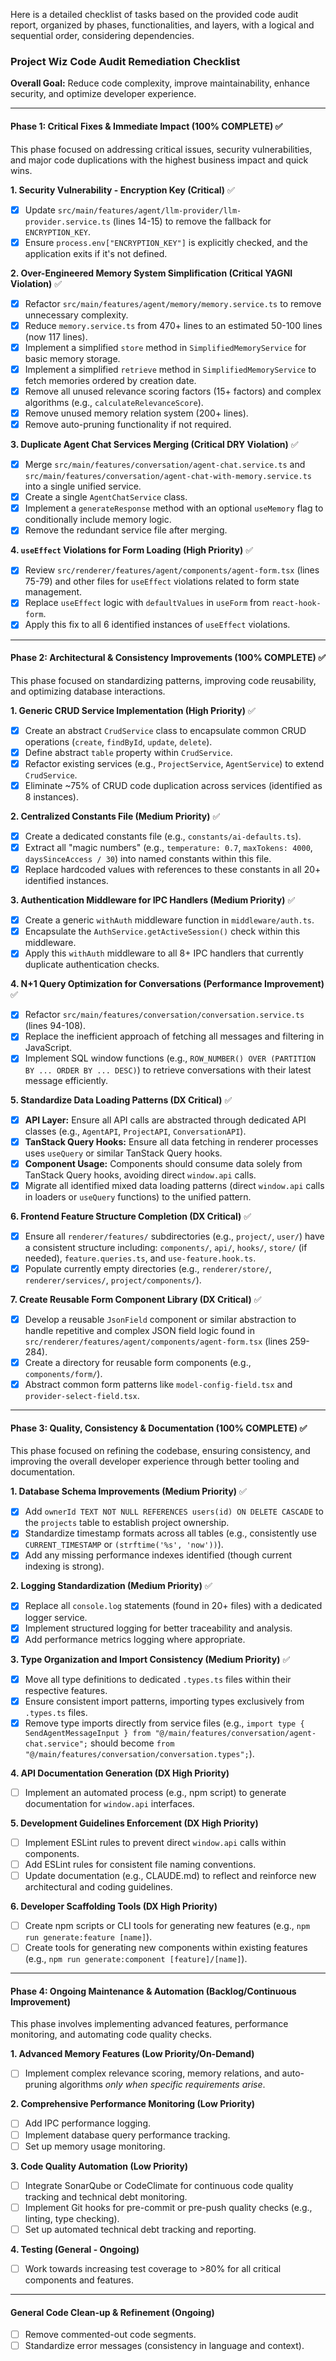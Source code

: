 Here is a detailed checklist of tasks based on the provided code audit report, organized by phases, functionalities, and layers, with a logical and sequential order, considering dependencies.

### Project Wiz Code Audit Remediation Checklist

**Overall Goal:** Reduce code complexity, improve maintainability, enhance security, and optimize developer experience.

---

#### **Phase 1: Critical Fixes & Immediate Impact (100% COMPLETE) ✅**

This phase focused on addressing critical issues, security vulnerabilities, and major code duplications with the highest business impact and quick wins.

**1. Security Vulnerability - Encryption Key (Critical)** ✅

- [x] Update `src/main/features/agent/llm-provider/llm-provider.service.ts` (lines 14-15) to remove the fallback for `ENCRYPTION_KEY`.
- [x] Ensure `process.env["ENCRYPTION_KEY"]` is explicitly checked, and the application exits if it's not defined.

**2. Over-Engineered Memory System Simplification (Critical YAGNI Violation)** ✅

- [x] Refactor `src/main/features/agent/memory/memory.service.ts` to remove unnecessary complexity.
- [x] Reduce `memory.service.ts` from 470+ lines to an estimated 50-100 lines (now 117 lines).
- [x] Implement a simplified `store` method in `SimplifiedMemoryService` for basic memory storage.
- [x] Implement a simplified `retrieve` method in `SimplifiedMemoryService` to fetch memories ordered by creation date.
- [x] Remove all unused relevance scoring factors (15+ factors) and complex algorithms (e.g., `calculateRelevanceScore`).
- [x] Remove unused memory relation system (200+ lines).
- [x] Remove auto-pruning functionality if not required.

**3. Duplicate Agent Chat Services Merging (Critical DRY Violation)** ✅

- [x] Merge `src/main/features/conversation/agent-chat.service.ts` and `src/main/features/conversation/agent-chat-with-memory.service.ts` into a single unified service.
- [x] Create a single `AgentChatService` class.
- [x] Implement a `generateResponse` method with an optional `useMemory` flag to conditionally include memory logic.
- [x] Remove the redundant service file after merging.

**4. `useEffect` Violations for Form Loading (High Priority)** ✅

- [x] Review `src/renderer/features/agent/components/agent-form.tsx` (lines 75-79) and other files for `useEffect` violations related to form state management.
- [x] Replace `useEffect` logic with `defaultValues` in `useForm` from `react-hook-form`.
- [x] Apply this fix to all 6 identified instances of `useEffect` violations.

---

#### **Phase 2: Architectural & Consistency Improvements (100% COMPLETE) ✅**

This phase focused on standardizing patterns, improving code reusability, and optimizing database interactions.

**1. Generic CRUD Service Implementation (High Priority)** ✅

- [x] Create an abstract `CrudService` class to encapsulate common CRUD operations (`create`, `findById`, `update`, `delete`).
- [x] Define abstract `table` property within `CrudService`.
- [x] Refactor existing services (e.g., `ProjectService`, `AgentService`) to extend `CrudService`.
- [x] Eliminate ~75% of CRUD code duplication across services (identified as 8 instances).

**2. Centralized Constants File (Medium Priority)** ✅

- [x] Create a dedicated constants file (e.g., `constants/ai-defaults.ts`).
- [x] Extract all "magic numbers" (e.g., `temperature: 0.7`, `maxTokens: 4000`, `daysSinceAccess / 30`) into named constants within this file.
- [x] Replace hardcoded values with references to these constants in all 20+ identified instances.

**3. Authentication Middleware for IPC Handlers (Medium Priority)** ✅

- [x] Create a generic `withAuth` middleware function in `middleware/auth.ts`.
- [x] Encapsulate the `AuthService.getActiveSession()` check within this middleware.
- [x] Apply this `withAuth` middleware to all 8+ IPC handlers that currently duplicate authentication checks.

**4. N+1 Query Optimization for Conversations (Performance Improvement)** ✅

- [x] Refactor `src/main/features/conversation/conversation.service.ts` (lines 94-108).
- [x] Replace the inefficient approach of fetching all messages and filtering in JavaScript.
- [x] Implement SQL window functions (e.g., `ROW_NUMBER() OVER (PARTITION BY ... ORDER BY ... DESC)`) to retrieve conversations with their latest message efficiently.

**5. Standardize Data Loading Patterns (DX Critical)** ✅

- [x] **API Layer:** Ensure all API calls are abstracted through dedicated API classes (e.g., `AgentAPI`, `ProjectAPI`, `ConversationAPI`).
- [x] **TanStack Query Hooks:** Ensure all data fetching in renderer processes uses `useQuery` or similar TanStack Query hooks.
- [x] **Component Usage:** Components should consume data solely from TanStack Query hooks, avoiding direct `window.api` calls.
- [x] Migrate all identified mixed data loading patterns (direct `window.api` calls in loaders or `useQuery` functions) to the unified pattern.

**6. Frontend Feature Structure Completion (DX Critical)** ✅

- [x] Ensure all `renderer/features/` subdirectories (e.g., `project/`, `user/`) have a consistent structure including: `components/`, `api/`, `hooks/`, `store/` (if needed), `feature.queries.ts`, and `use-feature.hook.ts`.
- [x] Populate currently empty directories (e.g., `renderer/store/`, `renderer/services/`, `project/components/`).

**7. Create Reusable Form Component Library (DX Critical)** ✅

- [x] Develop a reusable `JsonField` component or similar abstraction to handle repetitive and complex JSON field logic found in `src/renderer/features/agent/components/agent-form.tsx` (lines 259-284).
- [x] Create a directory for reusable form components (e.g., `components/form/`).
- [x] Abstract common form patterns like `model-config-field.tsx` and `provider-select-field.tsx`.

---

#### **Phase 3: Quality, Consistency & Documentation (100% COMPLETE) ✅**

This phase focused on refining the codebase, ensuring consistency, and improving the overall developer experience through better tooling and documentation.

**1. Database Schema Improvements (Medium Priority)** ✅

- [x] Add `ownerId TEXT NOT NULL REFERENCES users(id) ON DELETE CASCADE` to the `projects` table to establish project ownership.
- [x] Standardize timestamp formats across all tables (e.g., consistently use `CURRENT_TIMESTAMP` or `(strftime('%s', 'now'))`).
- [x] Add any missing performance indexes identified (though current indexing is strong).

**2. Logging Standardization (Medium Priority)** ✅

- [x] Replace all `console.log` statements (found in 20+ files) with a dedicated logger service.
- [x] Implement structured logging for better traceability and analysis.
- [x] Add performance metrics logging where appropriate.

**3. Type Organization and Import Consistency (Medium Priority)** ✅

- [x] Move all type definitions to dedicated `.types.ts` files within their respective features.
- [x] Ensure consistent import patterns, importing types exclusively from `.types.ts` files.
- [x] Remove type imports directly from service files (e.g., `import type { SendAgentMessageInput } from "@/main/features/conversation/agent-chat.service";` should become `from "@/main/features/conversation/conversation.types";`).

**4. API Documentation Generation (DX High Priority)**

- [ ] Implement an automated process (e.g., npm script) to generate documentation for `window.api` interfaces.

**5. Development Guidelines Enforcement (DX High Priority)**

- [ ] Implement ESLint rules to prevent direct `window.api` calls within components.
- [ ] Add ESLint rules for consistent file naming conventions.
- [ ] Update documentation (e.g., CLAUDE.md) to reflect and reinforce new architectural and coding guidelines.

**6. Developer Scaffolding Tools (DX High Priority)**

- [ ] Create npm scripts or CLI tools for generating new features (e.g., `npm run generate:feature [name]`).
- [ ] Create tools for generating new components within existing features (e.g., `npm run generate:component [feature]/[name]`).

---

#### **Phase 4: Ongoing Maintenance & Automation (Backlog/Continuous Improvement)**

This phase involves implementing advanced features, performance monitoring, and automating code quality checks.

**1. Advanced Memory Features (Low Priority/On-Demand)**

- [ ] Implement complex relevance scoring, memory relations, and auto-pruning algorithms _only when specific requirements arise_.

**2. Comprehensive Performance Monitoring (Low Priority)**

- [ ] Add IPC performance logging.
- [ ] Implement database query performance tracking.
- [ ] Set up memory usage monitoring.

**3. Code Quality Automation (Low Priority)**

- [ ] Integrate SonarQube or CodeClimate for continuous code quality tracking and technical debt monitoring.
- [ ] Implement Git hooks for pre-commit or pre-push quality checks (e.g., linting, type checking).
- [ ] Set up automated technical debt tracking and reporting.

**4. Testing (General - Ongoing)**

- [ ] Work towards increasing test coverage to >80% for all critical components and features.

---

#### **General Code Clean-up & Refinement (Ongoing)**

- [ ] Remove commented-out code segments.
- [ ] Standardize error messages (consistency in language and context).
